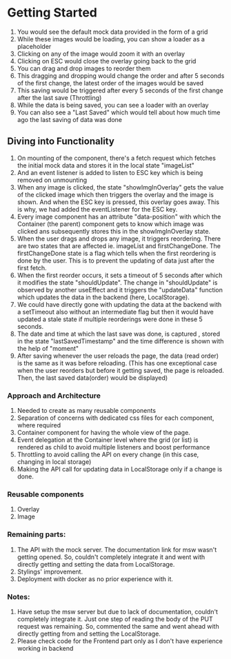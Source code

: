 # Getting Started

1. You would see the default mock data provided in the form of a grid
2. While these images would be loading, you can show a loader as a placeholder
3. Clicking on any of the image would zoom it with an overlay
4. Clicking on ESC would close the overlay going back to the grid
5. You can drag and drop images to reorder them
6. This dragging and dropping would change the order and after 5 seconds of the first change, the latest order of the images would be saved
7. This saving would be triggered after every 5 seconds of the first change after the last save (Throttling)
8. While the data is being saved, you can see a loader with an overlay
9. You can also see a "Last Saved" which would tell about how much time ago the last saving of data was done

## Diving into Functionality

1. On mounting of the component, there's a fetch request which fetches the initial mock data and stores it in the local state "imageList"
2. And an event listener is added to listen to ESC key which is being removed on unmounting
3. When any image is clicked, the state "showImgInOverlay" gets the value of the clicked image which then triggers the overlay and the image is shown. And when the ESC key is pressed, this overlay goes away. This is why, we had added the eventListener for the ESC key.
4. Every image component has an attribute "data-position" with which the Container (the parent) component gets to know which image was clicked ans subsequently stores this in the showImgInOverlay state.
5. When the user drags and drops any image, it triggers reordering. There are two states that are affected ie. imageList and firstChangeDone. The firstChangeDone state is a flag which tells when the first reordering is done by the user. This is to prevent the updating of data just after the first fetch.
6. When the first reorder occurs, it sets a timeout of 5 seconds after which it modifies the state "shouldUpdate". The change in "shouldUpdate" is observed by another useEffect and it triggers the "updateData" function which updates the data in the backend (here, LocalStorage).
7. We could have directly gone with updating the data at the backend with a setTimeout also without an intermediate flag but then it would have updated a stale state if multiple reorderings were done in these 5 seconds.
8. The date and time at which the last save was done, is captured , stored in the state "lastSavedTimestamp" and the time difference is shown with the help of "moment"
9. After saving whenever the user reloads the page, the data (read order) is the same as it was before reloading.
   (This has one exceptional case when the user reorders but before it getting saved, the page is reloaded. Then, the last saved data(order) would be displayed)

### Approach and Architecture

1. Needed to create as many reusable components
2. Separation of concerns with dedicated css files for each component, where required
3. Container component for having the whole view of the page.
4. Event delegation at the Container level where the grid (or list) is rendered as child to avoid multiple listeners and boost performance
5. Throttling to avoid calling the API on every change (in this case, changing in local storage)
6. Making the API call for updating data in LocalStorage only if a change is done.

### Reusable components

1. Overlay
2. Image

### Remaining parts:

1. The API with the mock server. The documentation link for msw wasn't getting opened. So, couldn't completely integrate it and went with directly getting and setting the data from LocalStorage.
2. Stylings' improvement.
3. Deployment with docker as no prior experience with it.

### Notes:

1. Have setup the msw server but due to lack of documentation, couldn't completely integrate it. Just one step of reading the body of the PUT request was remaining. So, commented the same and went ahead with directly getting from and setting the LocalStorage.
2. Please check code for the Frontend part only as I don't have experience working in backend
